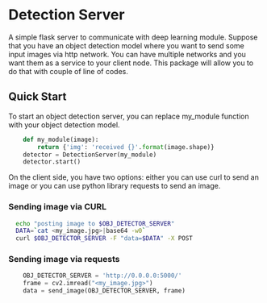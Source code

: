 # Detection Server

A simple flask server to communicate with deep learning module.
Suppose that you have an object detection model where you want to send some input images via http network.
You can have multiple networks and you want them as a service to your client node. 
This package will allow you to do that with couple of line of codes. 

## Quick Start 
To start an object detection server, you can replace my_module function with your object detection model. 

```python 
    def my_module(image):
        return {'img': 'received {}'.format(image.shape)}
    detector = DetectionServer(my_module)
    detector.start()
```

On the client side, you have two options: either you can use curl to send an image or 
you can use python library requests to send an image.

### Sending image via CURL 
```bash 
  echo "posting image to $OBJ_DETECTOR_SERVER"
  DATA=`cat <my_image.jpg>|base64 -w0`
  curl $OBJ_DETECTOR_SERVER -F "data=$DATA" -X POST
```


### Sending image via requests
```python
    OBJ_DETECTOR_SERVER = 'http://0.0.0.0:5000/'
    frame = cv2.imread("<my_image.jpg>")
    data = send_image(OBJ_DETECTOR_SERVER, frame)
```